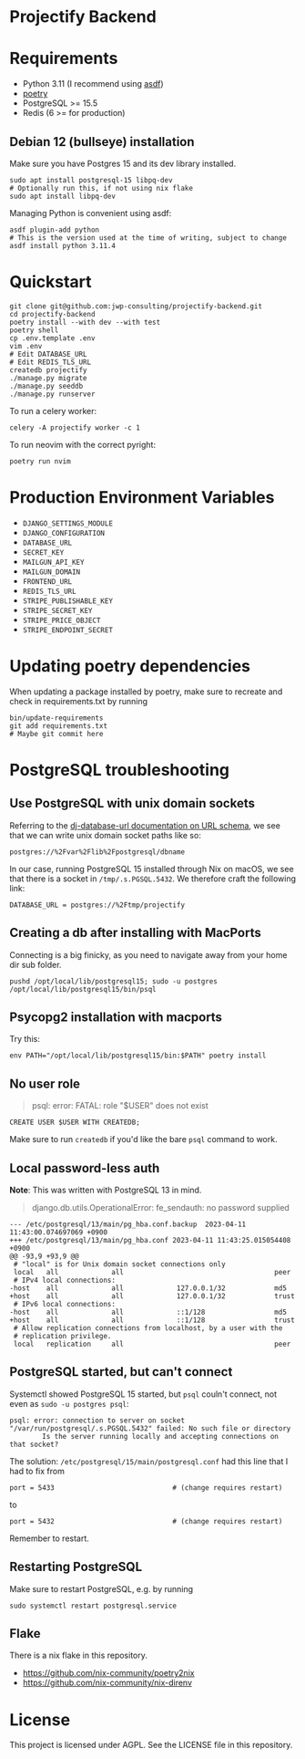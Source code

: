 # Projectify Backend

# Requirements

- Python 3.11 (I recommend using [asdf](https://asdf-vm.com/))
- [poetry](https://python-poetry.org/docs/)
- PostgreSQL >= 15.5
- Redis (6 >= for production)

## Debian 12 (bullseye) installation

Make sure you have Postgres 15 and its dev library installed.

```
sudo apt install postgresql-15 libpq-dev
# Optionally run this, if not using nix flake
sudo apt install libpq-dev
```

Managing Python is convenient using asdf:

```
asdf plugin-add python
# This is the version used at the time of writing, subject to change
asdf install python 3.11.4
```

# Quickstart

```
git clone git@github.com:jwp-consulting/projectify-backend.git
cd projectify-backend
poetry install --with dev --with test
poetry shell
cp .env.template .env
vim .env
# Edit DATABASE_URL
# Edit REDIS_TLS_URL
createdb projectify
./manage.py migrate
./manage.py seeddb
./manage.py runserver
```

To run a celery worker:

`celery -A projectify worker -c 1`

To run neovim with the correct pyright:

```
poetry run nvim
```

# Production Environment Variables

- `DJANGO_SETTINGS_MODULE`
- `DJANGO_CONFIGURATION`
- `DATABASE_URL`
- `SECRET_KEY`
- `MAILGUN_API_KEY`
- `MAILGUN_DOMAIN`
- `FRONTEND_URL`
- `REDIS_TLS_URL`
- `STRIPE_PUBLISHABLE_KEY`
- `STRIPE_SECRET_KEY`
- `STRIPE_PRICE_OBJECT`
- `STRIPE_ENDPOINT_SECRET`

# Updating poetry dependencies

When updating a package installed by poetry, make sure to recreate and check in
requirements.txt by running

```
bin/update-requirements
git add requirements.txt
# Maybe git commit here
```

# PostgreSQL troubleshooting

## Use PostgreSQL with unix domain sockets

Referring to the [dj-database-url documentation on URL schema](https://github.com/jazzband/dj-database-url?tab=readme-ov-file#url-schema), we see that we can write unix domain socket paths like so:

```
postgres://%2Fvar%2Flib%2Fpostgresql/dbname
```

In our case, running PostgreSQL 15 installed through Nix on macOS, we see
that there is a socket in `/tmp/.s.PGSQL.5432`. We therefore craft the following link:

```
DATABASE_URL = postgres://%2Ftmp/projectify
```

## Creating a db after installing with MacPorts

Connecting is a big finicky, as you need to navigate away from your home dir
sub folder.

```
pushd /opt/local/lib/postgresql15; sudo -u postgres /opt/local/lib/postgresql15/bin/psql
```

## Psycopg2 installation with macports

Try this:

```
env PATH="/opt/local/lib/postgresql15/bin:$PATH" poetry install
```

## No user role

> psql: error: FATAL:  role "$USER" does not exist

```
CREATE USER $USER WITH CREATEDB;
```

Make sure to run `createdb` if you'd like the bare `psql` command to work.

## Local password-less auth

**Note**: This was written with PostgreSQL 13 in mind.

> django.db.utils.OperationalError: fe_sendauth: no password supplied

```
--- /etc/postgresql/13/main/pg_hba.conf.backup	2023-04-11 11:43:00.074697069 +0900
+++ /etc/postgresql/13/main/pg_hba.conf	2023-04-11 11:43:25.015054408 +0900
@@ -93,9 +93,9 @@
 # "local" is for Unix domain socket connections only
 local   all             all                                     peer
 # IPv4 local connections:
-host    all             all             127.0.0.1/32            md5
+host    all             all             127.0.0.1/32            trust
 # IPv6 local connections:
-host    all             all             ::1/128                 md5
+host    all             all             ::1/128                 trust
 # Allow replication connections from localhost, by a user with the
 # replication privilege.
 local   replication     all                                     peer
```

## PostgreSQL started, but can't connect

Systemctl showed PostgreSQL 15 started, but `psql` couln't connect, not even
as `sudo -u postgres psql`:

```
psql: error: connection to server on socket "/var/run/postgresql/.s.PGSQL.5432" failed: No such file or directory
        Is the server running locally and accepting connections on that socket?
```

The solution: `/etc/postgresql/15/main/postgresql.conf` had this line that I
had to fix from

```
port = 5433                             # (change requires restart)
```

to

```
port = 5432                             # (change requires restart)
```

Remember to restart.

## Restarting PostgreSQL

Make sure to restart PostgreSQL, e.g. by running

```
sudo systemctl restart postgresql.service
```

## Flake

There is a nix flake in this repository.

- https://github.com/nix-community/poetry2nix
- https://github.com/nix-community/nix-direnv

# License

This project is licensed under AGPL. See the LICENSE file in this repository.

